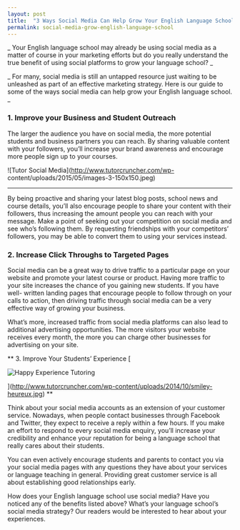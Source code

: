 ```yaml
---
layout: post
title:  "3 Ways Social Media Can Help Grow Your English Language School"
permalink: social-media-grow-english-language-school
---
```

_ Your English language school may already be using social media as a matter
of course in your marketing efforts but do you really understand the true
benefit of using social platforms to grow your language school? _

_ For many, social media is still an untapped resource just waiting to be
unleashed as part of an effective marketing strategy. Here is our guide to
some of the ways social media can help grow your English language school. _



### 1\. Improve your Business and Student Outreach



The larger the audience you have on social media, the more potential students
and business partners you can reach. By sharing valuable content with your
followers, you’ll increase your brand awareness and encourage more people sign
up to your courses.

![Tutor Social Media](http://www.tutorcruncher.com/wp-
content/uploads/2015/05/images-3-150x150.jpeg)

** **

By being proactive and sharing your latest blog posts, school news and course
details, you’ll also encourage people to share your content with their
followers, thus increasing the amount people you can reach with your message.
Make a point of seeking out your competition on social media and see who’s
following them. By requesting friendships with your competitors’ followers,
you may be able to convert them to using your services instead.



### 2\. Increase Click Throughs to Targeted Pages



Social media can be a great way to drive traffic to a particular page on your
website and promote your latest course or product. Having more traffic to your
site increases the chance of you gaining new students. If you have well-
written landing pages that encourage people to follow through on your calls to
action, then driving traffic through social media can be a very effective way
of growing your business.

What’s more, increased traffic from social media platforms can also lead to
additional advertising opportunities. The more visitors your website receives
every month, the more you can charge other businesses for advertising on your
site.

** 3\. Improve Your Students’ Experience [

![Happy Experience Tutoring](http://www.tutorcruncher.com/wp-content/uploads/2014/10/smiley-heureux.jpg)

](http://www.tutorcruncher.com/wp-content/uploads/2014/10/smiley-heureux.jpg) **

Think about your social media accounts as an extension of your customer
service. Nowadays, when people contact businesses through Facebook and
Twitter, they expect to receive a reply within a few hours. If you make an
effort to respond to every social media enquiry, you’ll increase your
credibility and enhance your reputation for being a language school that
really cares about their students.

You can even actively encourage students and parents to contact you via your
social media pages with any questions they have about your services or
language teaching in general. Providing great customer service is all about
establishing good relationships early.

How does your English language school use social media? Have you noticed any
of the benefits listed above? What’s your language school’s social media
strategy? Our readers would be interested to hear about your experiences.
